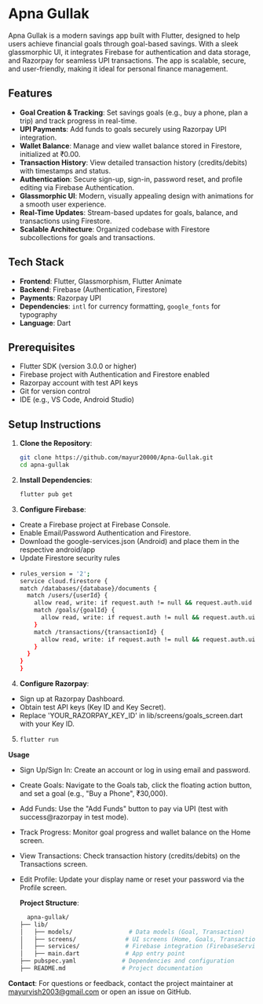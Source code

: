 # Apna Gullak

Apna Gullak is a modern savings app built with Flutter, designed to help users achieve financial goals through goal-based savings. With a sleek glassmorphic UI, it integrates Firebase for authentication and data storage, and Razorpay for seamless UPI transactions. The app is scalable, secure, and user-friendly, making it ideal for personal finance management.

## Features

- **Goal Creation & Tracking**: Set savings goals (e.g., buy a phone, plan a trip) and track progress in real-time.
- **UPI Payments**: Add funds to goals securely using Razorpay UPI integration.
- **Wallet Balance**: Manage and view wallet balance stored in Firestore, initialized at ₹0.00.
- **Transaction History**: View detailed transaction history (credits/debits) with timestamps and status.
- **Authentication**: Secure sign-up, sign-in, password reset, and profile editing via Firebase Authentication.
- **Glassmorphic UI**: Modern, visually appealing design with animations for a smooth user experience.
- **Real-Time Updates**: Stream-based updates for goals, balance, and transactions using Firestore.
- **Scalable Architecture**: Organized codebase with Firestore subcollections for goals and transactions.

## Tech Stack

- **Frontend**: Flutter, Glassmorphism, Flutter Animate
- **Backend**: Firebase (Authentication, Firestore)
- **Payments**: Razorpay UPI
- **Dependencies**: `intl` for currency formatting, `google_fonts` for typography
- **Language**: Dart

## Prerequisites

- Flutter SDK (version 3.0.0 or higher)
- Firebase project with Authentication and Firestore enabled
- Razorpay account with test API keys
- Git for version control
- IDE (e.g., VS Code, Android Studio)

## Setup Instructions

1. **Clone the Repository**:
   ```bash
   git clone https://github.com/mayur20000/Apna-Gullak.git
   cd apna-gullak
2. **Install Dependencies**:
    ```bash
    flutter pub get
3. **Configure Firebase**:
- Create a Firebase project at Firebase Console.
- Enable Email/Password Authentication and Firestore.
- Download the google-services.json (Android) and place them in the respective android/app 
- Update Firestore security rules
- ```bash
  rules_version = '2';
  service cloud.firestore {
  match /databases/{database}/documents {
    match /users/{userId} {
      allow read, write: if request.auth != null && request.auth.uid == userId;
      match /goals/{goalId} {
        allow read, write: if request.auth != null && request.auth.uid == userId;
      }
      match /transactions/{transactionId} {
        allow read, write: if request.auth != null && request.auth.uid == userId;
      }
    }
  }
  }
4. **Configure Razorpay**:
- Sign up at Razorpay Dashboard.
- Obtain test API keys (Key ID and Key Secret).
- Replace 'YOUR_RAZORPAY_KEY_ID' in lib/screens/goals_screen.dart with your Key ID.

5. ```bash
   flutter run

**Usage**
- Sign Up/Sign In: Create an account or log in using email and password.
- Create Goals: Navigate to the Goals tab, click the floating action button, and set a goal (e.g., "Buy a Phone", ₹30,000).
- Add Funds: Use the "Add Funds" button to pay via UPI (test with success@razorpay in test mode).
- Track Progress: Monitor goal progress and wallet balance on the Home screen.
- View Transactions: Check transaction history (credits/debits) on the Transactions screen.
- Edit Profile: Update your display name or reset your password via the Profile screen.

  **Project Structure**:
  ```bash
    apna-gullak/
  ├── lib/
  │   ├── models/                # Data models (Goal, Transaction)
  │   ├── screens/              # UI screens (Home, Goals, Transactions, etc.)
  │   ├── services/             # Firebase integration (FirebaseService)
  │   ├── main.dart             # App entry point
  ├── pubspec.yaml             # Dependencies and configuration
  ├── README.md                # Project documentation

**Contact**:
For questions or feedback, contact the project maintainer at mayurvish2003@gmail.com or open an issue on GitHub.













   
